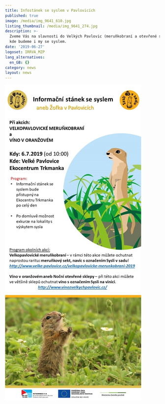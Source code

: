 ```yaml
---
title: Infostánek se syslem v Pavlovicích
published: true
image: /media/img_9641_610.jpg
listing_thumbnail: /media/img_9641_274.jpg
description: >-
  Zveme Vás na slavnosti do Velkých Pavlovic (meruňkobraní a otevřené sklepy),
  kde budeme i my se syslem.
date: '2019-06-27'
logoset: IRRVA_MZP
lang_alternatives:
  en_GB: {}
category: news
layout: news
---
```

![](/media/pozvanka_pavlovice-2019_610.jpg)
